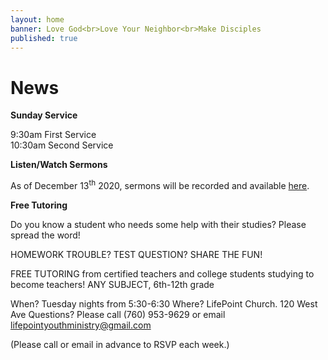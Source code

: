 ```yaml
---
layout: home
banner: Love God<br>Love Your Neighbor<br>Make Disciples
published: true
---
```


# News

**Sunday Service**

9:30am First Service<br>
10:30am Second Service

**Listen/Watch Sermons**

As of December 13<sup>th</sup> 2020, sermons will be recorded and available [here](/sermons).

**Free Tutoring**

Do you know a student who needs some help with their studies? Please spread the word!

HOMEWORK TROUBLE? TEST QUESTION? SHARE THE FUN!

FREE TUTORING from certified teachers and college students studying to become teachers! ANY SUBJECT, 6th-12th grade

When? Tuesday nights from 5:30-6:30
Where? LifePoint Church. 120 West Ave
Questions? Please call (760) 953-9629 or email lifepointyouthministry@gmail.com

(Please call or email in advance to RSVP each week.)
